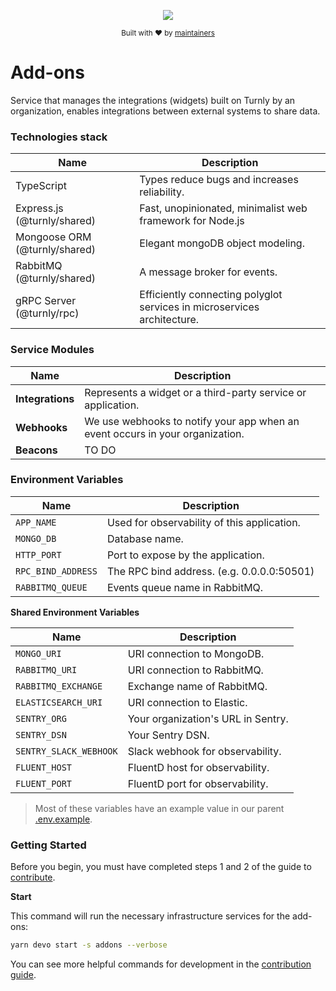 <div align="center">
  <p align="center">
      <a href="https://turnly.app" target="_blank" rel="noopener">
          <img src="https://raw.githubusercontent.com/turnly/turnly/develop/docs/assets/github-header.png" />
      </a>
  </p>

  <p>
    <sub>
      Built with ❤︎ by
      <a href="/OWNERS.md">
        maintainers
      </a>
    </sub>
  </p>
</div>

# Add-ons

Service that manages the integrations (widgets) built on Turnly by an organization,
enables integrations between external systems to share data.

### Technologies stack

| Name                                | Description                                                                   |
| ----------------------------------- | ----------------------------------------------------------------------------- |
| TypeScript                          | Types reduce bugs and increases reliability.                                  |
| Express.js    (@turnly/shared)      | Fast, unopinionated, minimalist web framework for Node.js                     |
| Mongoose ORM  (@turnly/shared)      | Elegant mongoDB object modeling.                                              |
| RabbitMQ      (@turnly/shared)      | A message broker for events.                                                  |
| gRPC Server   (@turnly/rpc)         | Efficiently connecting polyglot services in microservices architecture.       |

### Service Modules

| Name               | Description                                                                   |
| ------------------ | ----------------------------------------------------------------------------- |
| **Integrations**   | Represents a widget or a third-party service or application.                  |
| **Webhooks**       | We use webhooks to notify your app when an event occurs in your organization. |
| **Beacons**        | TO DO                                                                         |

### Environment Variables

| Name                     | Description                                  |
| ------------------------ | -------------------------------------------- |
| `APP_NAME`               | Used for observability of this application.  |
| `MONGO_DB`               | Database name.                               |
| `HTTP_PORT`              | Port to expose by the application.           |
| `RPC_BIND_ADDRESS`       | The RPC bind address. (e.g. 0.0.0.0:50501)   |
| `RABBITMQ_QUEUE`         | Events queue name in RabbitMQ.               |

**Shared Environment Variables**

| Name                     | Description                                  |
| ------------------------ | -------------------------------------------- |
| `MONGO_URI`              | URI connection to MongoDB.                   |
| `RABBITMQ_URI`           | URI connection to RabbitMQ.                  |
| `RABBITMQ_EXCHANGE`      | Exchange name of RabbitMQ.                   |
| `ELASTICSEARCH_URI`      | URI connection to Elastic.                   |
| `SENTRY_ORG`             | Your organization's URL in Sentry.           |
| `SENTRY_DSN`             | Your Sentry DSN.                             |
| `SENTRY_SLACK_WEBHOOK`   | Slack webhook for observability.             |
| `FLUENT_HOST`            | FluentD host for observability.              |
| `FLUENT_PORT`            | FluentD port for observability.              |

> Most of these variables have an example value in our parent [.env.example](/.env.example).

### Getting Started

Before you begin, you must have completed steps 1 and 2 of the guide to [contribute](/CONTRIBUTING.md).

**Start**

This command will run the necessary infrastructure services for the add-ons:

```sh
yarn devo start -s addons --verbose
```

You can see more helpful commands for development in the [contribution guide](/CONTRIBUTING.md).
